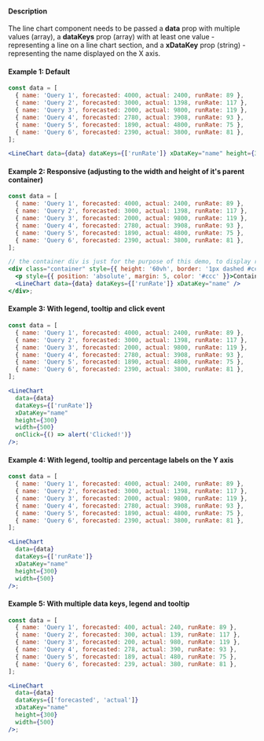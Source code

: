 #### Description

The line chart component needs to be passed a **data** prop with multiple values (array), a **dataKeys** prop (array) with at least one value - representing a line on a line chart section, and a **xDataKey** prop (string) - representing the name displayed on the X axis.

#### Example 1: Default

```jsx
const data = [
  { name: 'Query 1', forecasted: 4000, actual: 2400, runRate: 89 },
  { name: 'Query 2', forecasted: 3000, actual: 1398, runRate: 117 },
  { name: 'Query 3', forecasted: 2000, actual: 9800, runRate: 119 },
  { name: 'Query 4', forecasted: 2780, actual: 3908, runRate: 93 },
  { name: 'Query 5', forecasted: 1890, actual: 4800, runRate: 75 },
  { name: 'Query 6', forecasted: 2390, actual: 3800, runRate: 81 },
];

<LineChart data={data} dataKeys={['runRate']} xDataKey="name" height={300} width={500} />;
```

#### Example 2: Responsive (adjusting to the width and height of it's parent container)

```jsx
const data = [
  { name: 'Query 1', forecasted: 4000, actual: 2400, runRate: 89 },
  { name: 'Query 2', forecasted: 3000, actual: 1398, runRate: 117 },
  { name: 'Query 3', forecasted: 2000, actual: 9800, runRate: 119 },
  { name: 'Query 4', forecasted: 2780, actual: 3908, runRate: 93 },
  { name: 'Query 5', forecasted: 1890, actual: 4800, runRate: 75 },
  { name: 'Query 6', forecasted: 2390, actual: 3800, runRate: 81 },
];

// the container div is just for the purpose of this demo, to display responsiveness of the component
<div class="container" style={{ height: '60vh', border: '1px dashed #ccc' }}>
  <p style={{ position: 'absolute', margin: 5, color: '#ccc' }}>Container</p>
  <LineChart data={data} dataKeys={['runRate']} xDataKey="name" />
</div>;
```

#### Example 3: With legend, tooltip and click event

```jsx
const data = [
  { name: 'Query 1', forecasted: 4000, actual: 2400, runRate: 89 },
  { name: 'Query 2', forecasted: 3000, actual: 1398, runRate: 117 },
  { name: 'Query 3', forecasted: 2000, actual: 9800, runRate: 119 },
  { name: 'Query 4', forecasted: 2780, actual: 3908, runRate: 93 },
  { name: 'Query 5', forecasted: 1890, actual: 4800, runRate: 75 },
  { name: 'Query 6', forecasted: 2390, actual: 3800, runRate: 81 },
];

<LineChart
  data={data}
  dataKeys={['runRate']}
  xDataKey="name"
  height={300}
  width={500}
  onClick={() => alert('Clicked!')}
/>;
```

#### Example 4: With legend, tooltip and percentage labels on the Y axis

```jsx
const data = [
  { name: 'Query 1', forecasted: 4000, actual: 2400, runRate: 89 },
  { name: 'Query 2', forecasted: 3000, actual: 1398, runRate: 117 },
  { name: 'Query 3', forecasted: 2000, actual: 9800, runRate: 119 },
  { name: 'Query 4', forecasted: 2780, actual: 3908, runRate: 93 },
  { name: 'Query 5', forecasted: 1890, actual: 4800, runRate: 75 },
  { name: 'Query 6', forecasted: 2390, actual: 3800, runRate: 81 },
];

<LineChart
  data={data}
  dataKeys={['runRate']}
  xDataKey="name"
  height={300}
  width={500}
/>;
```

#### Example 5: With multiple data keys, legend and tooltip

```jsx
const data = [
  { name: 'Query 1', forecasted: 400, actual: 240, runRate: 89 },
  { name: 'Query 2', forecasted: 300, actual: 139, runRate: 117 },
  { name: 'Query 3', forecasted: 200, actual: 980, runRate: 119 },
  { name: 'Query 4', forecasted: 278, actual: 390, runRate: 93 },
  { name: 'Query 5', forecasted: 189, actual: 480, runRate: 75 },
  { name: 'Query 6', forecasted: 239, actual: 380, runRate: 81 },
];

<LineChart
  data={data}
  dataKeys={['forecasted', 'actual']}
  xDataKey="name"
  height={300}
  width={500}
/>;
```

